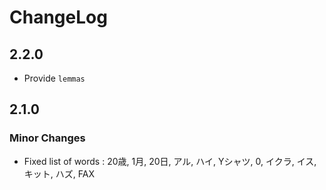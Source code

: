 # ChangeLog

## 2.2.0

- Provide `lemmas` 

## 2.1.0

### Minor Changes

- Fixed list of words : 20歳, 1月, 20日, アル, ハイ, Yシャツ, 0, イクラ, イス, キット, ハズ, FAX
